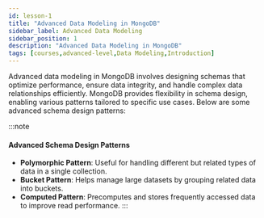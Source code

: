 ```yaml
---
id: lesson-1
title: "Advanced Data Modeling in MongoDB"
sidebar_label: Advanced Data Modeling
sidebar_position: 1
description: "Advanced Data Modeling in MongoDB"
tags: [courses,advanced-level,Data Modeling,Introduction]
---  
```


Advanced data modeling in MongoDB involves designing schemas that optimize performance, ensure data integrity, and handle complex data relationships efficiently. MongoDB provides flexibility in schema design, enabling various patterns tailored to specific use cases. Below are some advanced schema design patterns:

:::note
#### Advanced Schema Design Patterns

- **Polymorphic Pattern**: Useful for handling different but related types of data in a single collection.
- **Bucket Pattern**: Helps manage large datasets by grouping related data into buckets.
- **Computed Pattern**: Precomputes and stores frequently accessed data to improve read performance.
:::